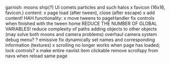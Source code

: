 garnish:
		moons
		ship(?) UI
		comets
		particles and such
		halos
	x	favicon (16x16, favicon.)
content:
	x	page load (after tween), close (after escape)
	x	add content! HAH
functionality:
	x	move tweens to pageHandler
		fix controls when finished with the tween home
		REDUCE THE NUMBER OF GLOBAL VARIABLES!
		reduce complexity of paths
		adding objects to other objects (may solve both moons and camera problems)
		overhaul camera system
		debug menu?
	?	emissive fix
		dynamically set names and corresponding information (textures)
	x	scrolling no longer works when page has loaded; lock controls?
	x	make entire navlist item clickable
		remove scrollspy from navs when reload same page